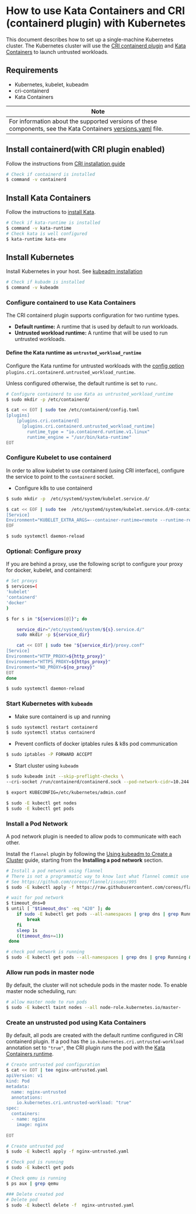 # How to use Kata Containers and CRI (containerd plugin) with Kubernetes

This document describes how to set up a single-machine Kubernetes cluster. The Kubernetes cluster will use the [CRI containerd plugin](https://github.com/containerd/cri) and [Kata Containers](https://katacontainers.io) to launch untrusted workloads.

## Requirements

- Kubernetes, kubelet, kubeadm
- cri-containerd
- Kata Containers

Note|
----------------- |
|For information about the supported versions of these components, see the  Kata Containers [versions.yaml](https://github.com/kata-containers/runtime/blob/master/versions.yaml) file. |


## Install containerd(with CRI plugin enabled)

Follow the instructions from [CRI installation guide](http://github.com/containerd/cri/blob/master/docs/installation.md)

```bash
# Check if containerd is installed
$ command -v containerd
```

## Install Kata Containers

Follow the instructions to [install Kata](https://github.com/kata-containers/documentation/blob/master/install/README.md).

```bash
# Check if kata-runtime is installed
$ command -v kata-runtime
# Check kata is well configured
$ kata-runtime kata-env
```

## Install Kubernetes
Install Kubernetes in your host. See [kubeadm installation](https://kubernetes.io/docs/setup/independent/install-kubeadm/)

```bash
# Check if kubadm is installed
$ command -v kubeadm
```

### Configure containerd to use Kata Containers

The CRI containerd plugin supports configuration for two runtime types.

- **Default runtime:** A runtime that is used by default to run workloads.
- **Untrusted workload runtime:** A runtime that will be used to run untrusted workloads.

#### Define the Kata runtime as `untrusted_workload_runtime`

Configure the Kata runtime for untrusted workloads with the [config option](https://github.com/containerd/cri/blob/v1.0.0-rc.0/docs/config.md) `plugins.cri.containerd.untrusted_workload_runtime`.

Unless configured otherwise, the default runtime is set to `runc`.

```bash
# Configure containerd to use Kata as untrusted_workload_runtime
$ sudo mkdir -p /etc/containerd/
```
```bash
$ cat << EOT | sudo tee /etc/containerd/config.toml
[plugins]
    [plugins.cri.containerd]
      [plugins.cri.containerd.untrusted_workload_runtime]
        runtime_type = "io.containerd.runtime.v1.linux"
        runtime_engine = "/usr/bin/kata-runtime"
EOT
```

### Configure Kubelet to use containerd






In order to allow kubelet to use containerd (using CRI interface), configure the service to point to the `containerd` socket.

- Configure k8s to use containerd

```bash
$ sudo mkdir -p  /etc/systemd/system/kubelet.service.d/
```
```bash
$ cat << EOF | sudo tee  /etc/systemd/system/kubelet.service.d/0-containerd.conf
[Service]                                                 
Environment="KUBELET_EXTRA_ARGS=--container-runtime=remote --runtime-request-timeout=15m --container-runtime-endpoint=unix:///run/containerd/containerd.sock"
EOF
```
```bash
$ sudo systemctl daemon-reload
```

### Optional: Configure proxy


If you are behind a proxy, use the following script to configure your proxy for docker, kubelet, and containerd:


```bash
# Set proxys
$ services=(
'kubelet'
'containerd'
'docker'
)

$ for s in "${services[@]}"; do 

	service_dir="/etc/systemd/system/${s}.service.d/"
	sudo mkdir -p ${service_dir}

	cat << EOT | sudo tee "${service_dir}/proxy.conf"
[Service]
Environment="HTTP_PROXY=${http_proxy}"
Environment="HTTPS_PROXY=${https_proxy}"
Environment="NO_PROXY=${no_proxy}"
EOT
done
```
```bash
$ sudo systemctl daemon-reload
```

###  Start Kubernetes with `kubeadm`


- Make sure containerd is up and running

```bash
$ sudo systemctl restart containerd
$ sudo systemctl status containerd
```

- Prevent conflicts of docker iptables rules & k8s pod communication

```bash
$ sudo iptables -P FORWARD ACCEPT
```

-  Start cluster using `kubeadm`

```bash
$ sudo kubeadm init --skip-preflight-checks \
--cri-socket /run/containerd/containerd.sock --pod-network-cidr=10.244.0.0/16

$ export KUBECONFIG=/etc/kubernetes/admin.conf

$ sudo -E kubectl get nodes
$ sudo -E kubectl get pods
```

### Install a Pod Network

A pod network plugin is needed to allow pods to communicate with each other.

Install the `flannel` plugin by following the [Using kubeadm to Create a Cluster](https://kubernetes.io/docs/setup/independent/create-cluster-kubeadm/#instructions) guide, starting from the **Installing a pod network** section.


```bash
# Install a pod network using flannel
# There is not a programmatic way to know last what flannel commit use
# See https://github.com/coreos/flannel/issues/995
$ sudo -E kubectl apply -f https://raw.githubusercontent.com/coreos/flannel/master/Documentation/kube-flannel.yml
```

```bash
# wait for pod network
$ timeout_dns=0
$ until [ "$timeout_dns" -eq "420" ]; do
	if sudo -E kubectl get pods --all-namespaces | grep dns | grep Running; then
		break
	fi
	sleep 1s
	((timeout_dns+=1))
 done

# check pod network is running
$ sudo -E kubectl get pods --all-namespaces | grep dns | grep Running && echo "OK" || ( echo "FAIL" && false )
```

### Allow run pods in master node

By default, the cluster will not schedule pods in the master node. To enable master node scheduling, run:

```bash
# allow master node to run pods
$ sudo -E kubectl taint nodes --all node-role.kubernetes.io/master-
```


### Create an unstrusted pod using Kata Containers

By default, all pods are created with the default runtime configured in CRI containerd plugin. If a pod has the `io.kubernetes.cri.untrusted-workload` annotation set to `"true"`, the CRI plugin runs the pod with the [Kata Containers runtime](https://github.com/kata-containers/runtime/blob/master/README.md).


```bash
# Create untrusted pod configuration
$ cat << EOT | tee nginx-untrusted.yaml
apiVersion: v1
kind: Pod
metadata:
  name: nginx-untrusted
  annotations:
    io.kubernetes.cri.untrusted-workload: "true"
spec:
  containers:
  - name: nginx
    image: nginx
    
EOT
```

```bash
# Create untrusted pod
$ sudo -E kubectl apply -f nginx-untrusted.yaml
```
```bash
# Check pod is running
$ sudo -E kubectl get pods
```

```bash
# Check qemu is running
$ ps aux | grep qemu
```

```bash
### Delete created pod
# Delete pod
$ sudo -E kubectl delete -f  nginx-untrusted.yaml
```
